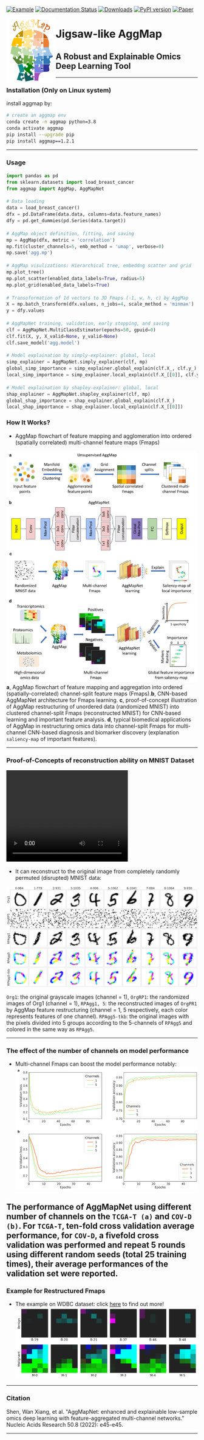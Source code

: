 [![Example](https://img.shields.io/badge/Usage-example-green)](https://github.com/shenwanxiang/bidd-aggmap/tree/master/paper/example)
[![Documentation Status](https://readthedocs.org/projects/bidd-aggmap/badge/?version=latest)](https://bidd-aggmap.readthedocs.io/en/latest/?badge=latest)
[![Downloads](https://pepy.tech/badge/aggmap)](https://pepy.tech/project/aggmap)
[![PyPI version](https://badge.fury.io/py/aggmap.svg)](https://badge.fury.io/py/aggmap)
[![Paper](https://img.shields.io/badge/paper-Nucleic_Acids_Research-blue)](https://academic.oup.com/nar/article/50/8/e45/6517966?login=false)

  
<img src="./docs/images/logo.png" align="left" height="170" width="130" >



# Jigsaw-like AggMap

## A Robust and Explainable Omics Deep Learning Tool

----


### Installation (Only on Linux system) 

install aggmap by:
```bash
# create an aggmap env
conda create -n aggmap python=3.8
conda activate aggmap
pip install --upgrade pip
pip install aggmap==1.2.1
```

----

### Usage

```python
import pandas as pd
from sklearn.datasets import load_breast_cancer
from aggmap import AggMap, AggMapNet

# Data loading
data = load_breast_cancer()
dfx = pd.DataFrame(data.data, columns=data.feature_names)
dfy = pd.get_dummies(pd.Series(data.target))

# AggMap object definition, fitting, and saving 
mp = AggMap(dfx, metric = 'correlation')
mp.fit(cluster_channels=5, emb_method = 'umap', verbose=0)
mp.save('agg.mp')

# AggMap visulizations: Hierarchical tree, embeddng scatter and grid
mp.plot_tree()
mp.plot_scatter(enabled_data_labels=True, radius=5)
mp.plot_grid(enabled_data_labels=True)

# Transoformation of 1d vectors to 3D Fmaps (-1, w, h, c) by AggMap
X = mp.batch_transform(dfx.values, n_jobs=4, scale_method = 'minmax')
y = dfy.values

# AggMapNet training, validation, early stopping, and saving
clf = AggMapNet.MultiClassEstimator(epochs=50, gpuid=0)
clf.fit(X, y, X_valid=None, y_valid=None)
clf.save_model('agg.model')

# Model explaination by simply-explainer: global, local
simp_explainer = AggMapNet.simply_explainer(clf, mp)
global_simp_importance = simp_explainer.global_explain(clf.X_, clf.y_)
local_simp_importance = simp_explainer.local_explain(clf.X_[[0]], clf.y_[[0]])

# Model explaination by shapley-explainer: global, local
shap_explainer = AggMapNet.shapley_explainer(clf, mp)
global_shap_importance = shap_explainer.global_explain(clf.X_)
local_shap_importance = shap_explainer.local_explain(clf.X_[[0]])
```


### How It Works?

- AggMap flowchart of feature mapping and agglomeration into ordered (spatially correlated) multi-channel feature maps (Fmaps)

![how-it-works](https://raw.githubusercontent.com/shenwanxiang/bidd-aggmap/master/docs/images/hiw.jpg)
**a**, AggMap flowchart of feature mapping and aggregation into ordered (spatially-correlated) channel-split feature maps (Fmaps).**b**, CNN-based AggMapNet architecture for Fmaps learning. **c**, proof-of-concept illustration of AggMap restructuring of unordered data (randomized MNIST) into clustered channel-split Fmaps (reconstructed MNIST) for CNN-based learning and important feature analysis. **d**, typical biomedical applications of AggMap in restructuring omics data into channel-split Fmaps for multi-channel CNN-based diagnosis and biomarker discovery (explanation `saliency-map` of important features).


----
### Proof-of-Concepts of reconstruction ability on MNIST Dataset

<video width="320" height="240" controls>
  <source src="https://www.shenwx.com/files/Video_MNIST.mp4" type="video/mp4">
</video>

- It can reconstruct to the original image from completely randomly permuted (disrupted) MNIST data:



![reconstruction](https://raw.githubusercontent.com/shenwanxiang/bidd-aggmap/master/docs/images/reconstruction.png)

`Org1`: the original grayscale images (channel = 1), `OrgRP1`: the randomized images of Org1 (channel = 1), `RPAgg1, 5`: the reconstructed images of `OrgPR1` by AggMap feature restructuring (channel = 1, 5 respectively, each color represents features of one channel). `RPAgg5-tkb`: the original images with the pixels divided into 5 groups according to the 5-channels of `RPAgg5` and colored in the same way as `RPAgg5`.


----



### The effect of the number of channels on model performance 

- Multi-channel Fmaps can boost the model performance notably:
![channel_effect](https://raw.githubusercontent.com/shenwanxiang/bidd-aggmap/master/docs/images/channel_effect.png)

The performance of AggMapNet using different number of channels on the `TCGA-T (a)` and `COV-D (b)`. For `TCGA-T`, ten-fold cross validation average performance, for `COV-D`, a fivefold cross validation was performed and repeat 5 rounds using different random seeds (total 25 training times), their average performances of the validation set were reported.
----


### Example for Restructured Fmaps
- The example on WDBC dataset: click [here](https://github.com/shenwanxiang/bidd-aggmap/blob/master/paper/example/00_breast_cancer/00_WDBC_example_flow.ipynb) to find out more!
![Fmap](https://raw.githubusercontent.com/shenwanxiang/bidd-aggmap/master/docs/images/WDBC.png)

----



### Citation
Shen, Wan Xiang, et al. "AggMapNet: enhanced and explainable low-sample omics deep learning with feature-aggregated multi-channel networks." Nucleic Acids Research 50.8 (2022): e45-e45.

----

